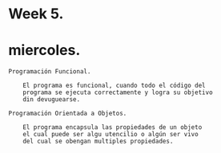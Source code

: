 # Week 5.
# miercoles.
    
    Programación Funcional.

        El programa es funcional, cuando todo el código del
        programa se ejecuta correctamente y logra su objetivo
        din devuguearse.

    Programación Orientada a Objetos.

        El programa encapsula las propiedades de un objeto
        el cual puede ser algu utencilio o algún ser vivo
        del cual se obengan multiples propiedades.
    
    